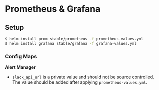 # Prometheus & Grafana

## Setup

```bash
$ helm install prom stable/prometheus -f prometheus-values.yml
$ helm install grafana stable/grafana -f grafana-values.yml
```

### Config Maps

**Alert Manager**

* `slack_api_url` is a private value and should not be source controlled. The value should be added after applying `prometheus-values.yml`.
